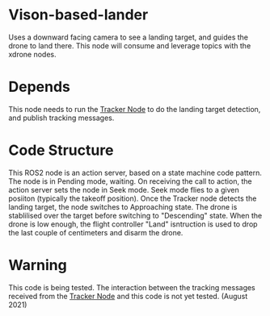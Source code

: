 # Vison-based-lander
Uses a downward facing camera to see a landing target, and guides the drone to land there.  This node will consume and leverage topics with the xdrone nodes.

# Depends
This node needs to run the [Tracker Node](https://github.com/slaghuis/Tracker) to do the landing target detection, and publish tracking messages.

# Code Structure
This ROS2 node is an action server, based on a state machine code pattern.  The node is in Pending mode, waiting.  On receiving the call to action, the action server sets the node in Seek mode.  Seek mode flies to a given posiiton (typically the takeoff position).  Once the Tracker node detects the landing target, the node switches to Approaching state.  The drone is stablilised over the target before switching to "Descending" state.  When the drone is low enough, the flight controller "Land" isntruction is used to drop the last couple of centimeters and disarm the drone.

# Warning
This code is being tested.  The interaction between the tracking messages received from the [Tracker Node](https://github.com/slaghuis/Tracker) and this code is not yet tested.  (August 2021)
